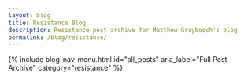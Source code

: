 ```yaml
---
layout: blog
title: Resistance Blog
description: Resistance post archive for Matthew Graybosch's blog.
permalink: /blog/resistance/
---
```


{% include blog-nav-menu.html id="all_posts" aria_label="Full Post Archive" category="resistance" %}